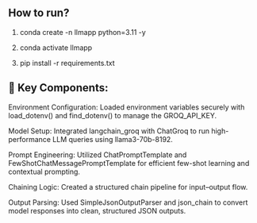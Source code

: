 ## How to run?

1. conda create -n llmapp python=3.11 -y

2. conda activate llmapp

3. pip install -r requirements.txt

## 🔧 Key Components:

<p>Environment Configuration: Loaded environment variables securely with load_dotenv() and find_dotenv() to manage the GROQ_API_KEY.</p>

<p>Model Setup: Integrated langchain_groq with ChatGroq to run high-performance LLM queries using llama3-70b-8192.</p>

<p>Prompt Engineering: Utilized ChatPromptTemplate and FewShotChatMessagePromptTemplate for efficient few-shot learning and contextual prompting.</p>

<p>Chaining Logic: Created a structured chain pipeline for input–output flow.</p>

<p>Output Parsing: Used SimpleJsonOutputParser and json_chain to convert model responses into clean, structured JSON outputs.</p>
